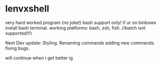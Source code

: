 # lenvxshell
very hard worked program (no joke!)
bash support only!
if ur on binbows install bash terminal.
working platforms: bash, zsh, fish.
//batch isnt supported!!!\\

Next Dev update:
Styling.
Renaming commands
adding new commands.
fixing bugs.

will continue when i get better ig
